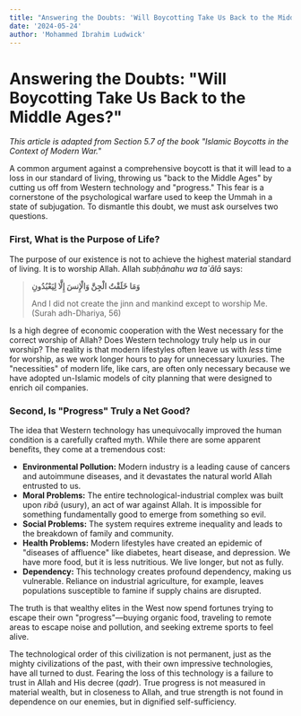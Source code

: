 ```yaml
---
title: "Answering the Doubts: 'Will Boycotting Take Us Back to the Middle Ages?'"
date: '2024-05-24'
author: 'Mohammed Ibrahim Ludwick'
---
```


# Answering the Doubts: "Will Boycotting Take Us Back to the Middle Ages?"

*This article is adapted from Section 5.7 of the book "Islamic Boycotts in the Context of Modern War."*

A common argument against a comprehensive boycott is that it will lead to a loss in our standard of living, throwing us "back to the Middle Ages" by cutting us off from Western technology and "progress." This fear is a cornerstone of the psychological warfare used to keep the Ummah in a state of subjugation. To dismantle this doubt, we must ask ourselves two questions.

### First, What is the Purpose of Life?

The purpose of our existence is not to achieve the highest material standard of living. It is to worship Allah. Allah *subḥānahu wa ta`ālā* says:

> **وَمَا خَلَقْتُ الْجِنَّ وَالْإِنسَ إِلَّا لِيَعْبُدُونِ**
>
> And I did not create the jinn and mankind except to worship Me. (Surah adh-Dhariya, 56)

Is a high degree of economic cooperation with the West necessary for the correct worship of Allah? Does Western technology truly help us in our worship? The reality is that modern lifestyles often leave us with *less* time for worship, as we work longer hours to pay for unnecessary luxuries. The "necessities" of modern life, like cars, are often only necessary because we have adopted un-Islamic models of city planning that were designed to enrich oil companies.

### Second, Is "Progress" Truly a Net Good?

The idea that Western technology has unequivocally improved the human condition is a carefully crafted myth. While there are some apparent benefits, they come at a tremendous cost:

-   **Environmental Pollution:** Modern industry is a leading cause of cancers and autoimmune diseases, and it devastates the natural world Allah entrusted to us.
-   **Moral Problems:** The entire technological-industrial complex was built upon *ribā* (usury), an act of war against Allah. It is impossible for something fundamentally good to emerge from something so evil.
-   **Social Problems:** The system requires extreme inequality and leads to the breakdown of family and community.
-   **Health Problems:** Modern lifestyles have created an epidemic of "diseases of affluence" like diabetes, heart disease, and depression. We have more food, but it is less nutritious. We live longer, but not as fully.
-   **Dependency:** This technology creates profound dependency, making us vulnerable. Reliance on industrial agriculture, for example, leaves populations susceptible to famine if supply chains are disrupted.

The truth is that wealthy elites in the West now spend fortunes trying to escape their own "progress"—buying organic food, traveling to remote areas to escape noise and pollution, and seeking extreme sports to feel alive.

The technological order of this civilization is not permanent, just as the mighty civilizations of the past, with their own impressive technologies, have all turned to dust. Fearing the loss of this technology is a failure to trust in Allah and His decree (*qadr*). True progress is not measured in material wealth, but in closeness to Allah, and true strength is not found in dependence on our enemies, but in dignified self-sufficiency.